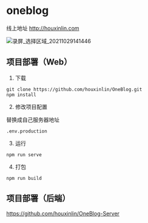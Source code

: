 # oneblog

线上地址
http://houxinlin.com

![录屏_选择区域_20211029141446](https://user-images.githubusercontent.com/38684327/139384971-694f7392-9fa7-4c7e-9992-a3cee397455e.gif)




## 项目部署（Web）

1. 下载
```
git clone https://github.com/houxinlin/OneBlog.git
npm install
```

2. 修改项目配置

替换成自己服务器地址
```
.env.production
```

3. 运行
```
npm run serve
```

4. 打包
```
npm run build
```
## 项目部署（后端）

https://github.com/houxinlin/OneBlog-Server
